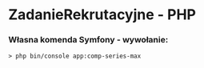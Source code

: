 # ZadanieRekrutacyjne - PHP
### Własna komenda Symfony - wywołanie:

```
> php bin/console app:comp-series-max
```
